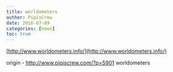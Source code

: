 ```yaml
---
title: worldometers
author: PipisCrew
date: 2016-07-09
categories: [news]
toc: true
---
```


[http://www.worldometers.info/](http://www.worldometers.info/)

origin - http://www.pipiscrew.com/?p=5901 worldometers